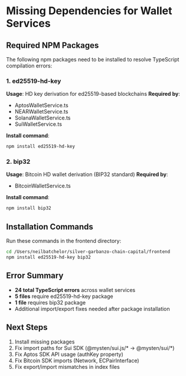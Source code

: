 # Missing Dependencies for Wallet Services

## Required NPM Packages

The following npm packages need to be installed to resolve TypeScript compilation errors:

### 1. ed25519-hd-key
**Usage**: HD key derivation for ed25519-based blockchains
**Required by**:
- AptosWalletService.ts
- NEARWalletService.ts  
- SolanaWalletService.ts
- SuiWalletService.ts

**Install command**:
```bash
npm install ed25519-hd-key
```

### 2. bip32
**Usage**: Bitcoin HD wallet derivation (BIP32 standard)
**Required by**:
- BitcoinWalletService.ts

**Install command**:
```bash
npm install bip32
```

## Installation Commands

Run these commands in the frontend directory:

```bash
cd /Users/neilbatchelor/silver-garbanzo-chain-capital/frontend
npm install ed25519-hd-key bip32
```

## Error Summary

- **24 total TypeScript errors** across wallet services
- **5 files** require ed25519-hd-key package
- **1 file** requires bip32 package  
- Additional import/export fixes needed after package installation

## Next Steps

1. Install missing packages
2. Fix import paths for Sui SDK (@mysten/sui.js/* → @mysten/sui/*)
3. Fix Aptos SDK API usage (authKey property)
4. Fix Bitcoin SDK imports (Network, ECPairInterface)
5. Fix export/import mismatches in index files
